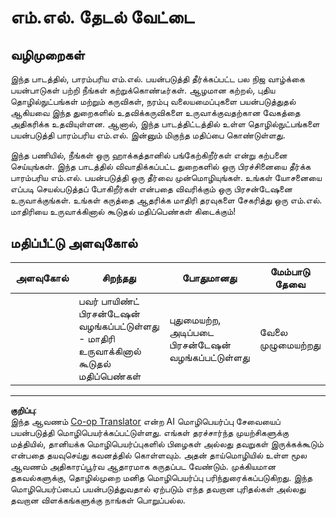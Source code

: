<!--
CO_OP_TRANSLATOR_METADATA:
{
  "original_hash": "fdebfcd0a3f12c9e2b436ded1aa79885",
  "translation_date": "2025-10-11T11:50:38+00:00",
  "source_file": "9-Real-World/1-Applications/assignment.md",
  "language_code": "ta"
}
-->
# எம்.எல். தேடல் வேட்டை

## வழிமுறைகள்

இந்த பாடத்தில், பாரம்பரிய எம்.எல். பயன்படுத்தி தீர்க்கப்பட்ட பல நிஜ வாழ்க்கை பயன்பாடுகள் பற்றி நீங்கள் கற்றுக்கொண்டீர்கள். ஆழமான கற்றல், புதிய தொழில்நுட்பங்கள் மற்றும் கருவிகள், நரம்பு வலையமைப்புகளை பயன்படுத்துதல் ஆகியவை இந்த துறைகளில் உதவிக்கருவிகளை உருவாக்குவதற்கான வேகத்தை அதிகரிக்க உதவியுள்ளன. ஆனால், இந்த பாடத்திட்டத்தில் உள்ள தொழில்நுட்பங்களை பயன்படுத்தி பாரம்பரிய எம்.எல். இன்னும் மிகுந்த மதிப்பை கொண்டுள்ளது.

இந்த பணியில், நீங்கள் ஒரு ஹாக்கத்தானில் பங்கேற்கிறீர்கள் என்று கற்பனை செய்யுங்கள். இந்த பாடத்தில் விவாதிக்கப்பட்ட துறைகளில் ஒரு பிரச்சினையை தீர்க்க பாரம்பரிய எம்.எல். பயன்படுத்தி ஒரு தீர்வை முன்மொழியுங்கள். உங்கள் யோசனையை எப்படி செயல்படுத்தப் போகிறீர்கள் என்பதை விவரிக்கும் ஒரு பிரசன்டேஷனை உருவாக்குங்கள். உங்கள் கருத்தை ஆதரிக்க மாதிரி தரவுகளை சேகரித்து ஒரு எம்.எல். மாதிரியை உருவாக்கினால் கூடுதல் மதிப்பெண்கள் கிடைக்கும்!

## மதிப்பீட்டு அளவுகோல்

| அளவுகோல் | சிறந்தது                                                           | போதுமானது                                          | மேம்பாடு தேவை      |
| -------- | ------------------------------------------------------------------- | ------------------------------------------------- | ---------------------- |
|          | பவர் பாயிண்ட் பிரசன்டேஷன் வழங்கப்பட்டுள்ளது - மாதிரி உருவாக்கினால் கூடுதல் மதிப்பெண்கள் | புதுமையற்ற, அடிப்படை பிரசன்டேஷன் வழங்கப்பட்டுள்ளது | வேலை முழுமையற்றது |

---

**குறிப்பு**:  
இந்த ஆவணம் [Co-op Translator](https://github.com/Azure/co-op-translator) என்ற AI மொழிபெயர்ப்பு சேவையைப் பயன்படுத்தி மொழிபெயர்க்கப்பட்டுள்ளது. எங்கள் தரச்சார்ந்த முயற்சிகளுக்கு மத்தியில், தானியக்க மொழிபெயர்ப்புகளில் பிழைகள் அல்லது தவறுகள் இருக்கக்கூடும் என்பதை தயவுசெய்து கவனத்தில் கொள்ளவும். அதன் தாய்மொழியில் உள்ள மூல ஆவணம் அதிகாரப்பூர்வ ஆதாரமாக கருதப்பட வேண்டும். முக்கியமான தகவல்களுக்கு, தொழில்முறை மனித மொழிபெயர்ப்பு பரிந்துரைக்கப்படுகிறது. இந்த மொழிபெயர்ப்பைப் பயன்படுத்துவதால் ஏற்படும் எந்த தவறான புரிதல்கள் அல்லது தவறான விளக்கங்களுக்கு நாங்கள் பொறுப்பல்ல.